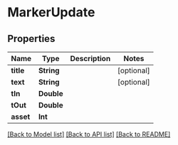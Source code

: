 # MarkerUpdate

## Properties

Name | Type | Description | Notes
------------ | ------------- | ------------- | -------------
**title** | **String** |  | [optional] 
**text** | **String** |  | [optional] 
**tIn** | **Double** |  | 
**tOut** | **Double** |  | 
**asset** | **Int** |  | 

[[Back to Model list]](../#documentation-for-models) [[Back to API list]](../#documentation-for-api-endpoints) [[Back to README]](../)


